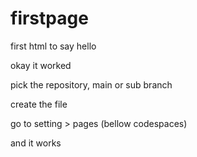 # firstpage
first html to say hello

okay it worked

pick the repository, main or sub branch

create the file

go to setting > pages (bellow codespaces)

and it works

